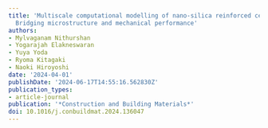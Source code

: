 ```yaml
---
title: 'Multiscale computational modelling of nano-silica reinforced cement paste:
  Bridging microstructure and mechanical performance'
authors:
- Mylvaganam Nithurshan
- Yogarajah Elakneswaran
- Yuya Yoda
- Ryoma Kitagaki
- Naoki Hiroyoshi
date: '2024-04-01'
publishDate: '2024-06-17T14:55:16.562830Z'
publication_types:
- article-journal
publication: '*Construction and Building Materials*'
doi: 10.1016/j.conbuildmat.2024.136047
---
```

